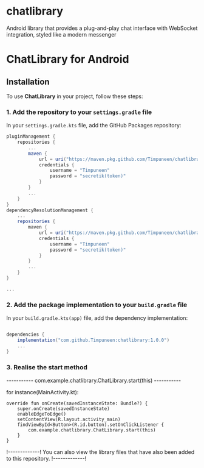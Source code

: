 # chatlibrary
Android library that provides a plug-and-play chat interface with WebSocket integration, styled like a modern messenger

# ChatLibrary for Android

## Installation

To use **ChatLibrary** in your project, follow these steps:

### 1. Add the repository to your `settings.gradle` file

In your `settings.gradle.kts` file, add the GitHub Packages repository:

```settings.gradle
pluginManagement {
    repositories {
        ...
        maven {
            url = uri("https://maven.pkg.github.com/Timpuneen/chatlibrary")
            credentials {
                username = "Timpuneen"
                password = "secretik(token)"
            }
        }
        ...
    }
}
dependencyResolutionManagement {
    ...
    repositories {
        maven {
            url = uri("https://maven.pkg.github.com/Timpuneen/chatlibrary")
            credentials {
                username = "Timpuneen"
                password = "secretik(token)"
            }
        }
        ...
    }
}

...

```

### 2. Add the package implementation to your `build.gradle` file

In your `build.gradle.kts(app)` file, add the dependency implementation:

```build.gradle

dependencies {
    implementation("com.github.Timpuneen:chatlibrary:1.0.0")
    ...
}

```

### 3. Realise the start method

----------- com.example.chatlibrary.ChatLibrary.start(this) -----------

for instance(MainActivity.kt):

    override fun onCreate(savedInstanceState: Bundle?) {
        super.onCreate(savedInstanceState)
        enableEdgeToEdge()
        setContentView(R.layout.activity_main)
        findViewById<Button>(R.id.button).setOnClickListener {
            com.example.chatlibrary.ChatLibrary.start(this)
        }
    }



!-------------! You can also view the library files that have also been added to this repository. !-------------!
